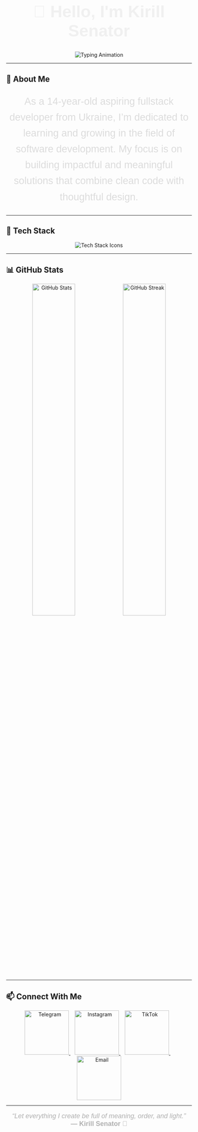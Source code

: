 <link rel="stylesheet" href="https://cdnjs.cloudflare.com/ajax/libs/font-awesome/6.0.0-beta3/css/all.min.css">


<!-- Static Greeting -->
<h1 align="center" style="font-size: 45px; color: #f0f0f0; font-family: 'Arial', sans-serif;">👋 Hello, I'm Kirill Senator</h1>

<!-- Animated Typing Text -->
<p align="center">
  <img src="https://readme-typing-svg.demolab.com?font=Fira+Code&size=29&duration=3000&pause=800&color=717171&center=true&vCenter=true&width=800&lines=💻+Aspiring+Fullstack+Dev+%7C+Building+impactful+projects;🌱+Code+with+purpose.+Design+with+soul.;🙏+Striving+for+excellence+and+faith." alt="Typing Animation" />
</p>

---

## 🌿 About Me

<p align="center" style="font-size: 27px; color: #dcdcdc; font-family: 'Arial', sans-serif; line-height: 1.6; max-width: 800px; text-align: center;">
  As a 14-year-old aspiring fullstack developer from Ukraine, I’m dedicated to learning and growing in the field of software development. My focus is on building impactful and meaningful solutions that combine clean code with thoughtful design.
</p>

---

## 🧰 Tech Stack

<p align="center">
  <img src="https://skillicons.dev/icons?i=js,react,nodejs,mongodb,html,css,git,vscode,webstorm,python" alt="Tech Stack Icons" style="max-width: 100%;" />
</p>

---

## 📊 GitHub Stats

<p align="center">
  <img src="https://github-readme-stats.vercel.app/api?username=kirillcpp777&show_icons=true&hide_border=true&theme=transparent&custom_title=GitHub+Stats" width="48%" alt="GitHub Stats"/>
  <img src="https://github-readme-streak-stats.herokuapp.com?user=kirillcpp777&theme=transparent&hide_border=true" width="48%" alt="GitHub Streak"/>
</p>

---

## 📫 Connect With Me

<p align="center">
  <!-- Telegram -->
  <a href="https://t.me/kyryllsenator" target="_blank">
    <img src="https://img.shields.io/badge/Telegram-2CA5E0?style=for-the-badge&logo=telegram&logoColor=white" alt="Telegram" width="120" />
  </a>
  &nbsp;&nbsp;

  <!-- Instagram -->
  <a href="https://instagram.com/your_instagram" target="_blank">
    <img src="https://img.shields.io/badge/Instagram-E4405F?style=for-the-badge&logo=instagram&logoColor=white" alt="Instagram" width="120" />
  </a>
  &nbsp;&nbsp;

  <!-- TikTok -->
  <a href="https://tiktok.com/@your_tiktok" target="_blank">
    <img src="https://img.shields.io/badge/TikTok-000000?style=for-the-badge&logo=tiktok&logoColor=white" alt="TikTok" width="120" />
  </a>
  &nbsp;&nbsp;

  <!-- Email -->
  <a href="mailto:kirillcpp777@gmail.com" target="_blank">
    <img src="https://img.shields.io/badge/Email-D14836?style=for-the-badge&logo=gmail&logoColor=white" alt="Email" width="120" />
  </a>
</p>

---

<p align="center" style="font-size: 18px; color: #b0b0b0; font-family: 'Arial', sans-serif;">
  <em>“Let everything I create be full of meaning, order, and light.”</em><br/>
  <strong>— Kirill Senator 🙏</strong>
</p>
